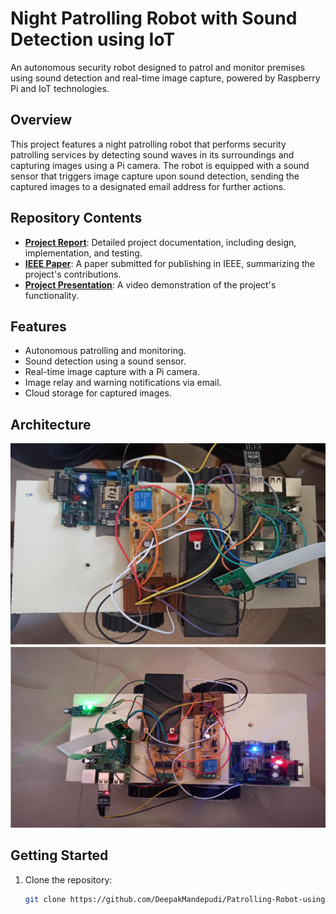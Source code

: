 # Night Patrolling Robot with Sound Detection using IoT

An autonomous security robot designed to patrol and monitor premises using sound detection and real-time image capture, powered by Raspberry Pi and IoT technologies.

## Overview

This project features a night patrolling robot that performs security patrolling services by detecting sound waves in its surroundings and capturing images using a Pi camera. The robot is equipped with a sound sensor that triggers image capture upon sound detection, sending the captured images to a designated email address for further actions.

## Repository Contents

- **[Project Report](Final-Report.pdf)**: Detailed project documentation, including design, implementation, and testing.
- **[IEEE Paper](IEEE-Paper.pdf)**: A paper submitted for publishing in IEEE, summarizing the project's contributions.
- **[Project Presentation](Project-Presentation.pptx)**: A video demonstration of the project's functionality.

## Features

- Autonomous patrolling and monitoring.
- Sound detection using a sound sensor.
- Real-time image capture with a Pi camera.
- Image relay and warning notifications via email.
- Cloud storage for captured images.

## Architecture

![Robot Architecture](Images/Overview-of-Robot.png)
![Robot Working Architecture](Images/Working-Overview.png)

## Getting Started

1. Clone the repository:
   ```bash
   git clone https://github.com/DeepakMandepudi/Patrolling-Robot-using-IoT.git
